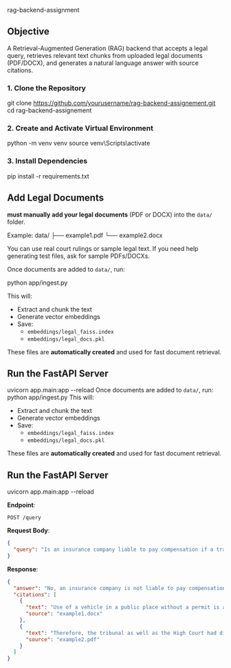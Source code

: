 rag-backend-assignment

## Objective
A Retrieval-Augmented Generation (RAG) backend that accepts a legal query, retrieves relevant text chunks from uploaded legal documents (PDF/DOCX), and generates a natural language answer with source citations.

### 1. Clone the Repository
git clone https://github.com/yourusername/rag-backend-assignement.git
cd rag-backend-assignement

### 2. Create and Activate Virtual Environment
python -m venv venv
source venv\Scripts\activate

### 3. Install Dependencies
pip install -r requirements.txt

##  Add Legal Documents

**must manually add your legal documents** (PDF or DOCX) into the `data/` folder.

Example:
data/
├── example1.pdf
└── example2.docx

You can use real court rulings or sample legal text. If you need help generating test files, ask for sample PDFs/DOCXs.

Once documents are added to `data/`, run:

python app/ingest.py

This will:
- Extract and chunk the text
- Generate vector embeddings
- Save:
  - `embeddings/legal_faiss.index`
  - `embeddings/legal_docs.pkl`

These files are **automatically created** and used for fast document retrieval.


##  Run the FastAPI Server
uvicorn app.main:app --reload
Once documents are added to `data/`, run:
python app/ingest.py
This will:
- Extract and chunk the text
- Generate vector embeddings
- Save:
  - `embeddings/legal_faiss.index`
  - `embeddings/legal_docs.pkl`

These files are **automatically created** and used for fast document retrieval.

##  Run the FastAPI Server
uvicorn app.main:app --reload


**Endpoint**:
```
POST /query
```
**Request Body**:
```json
{
  "query": "Is an insurance company liable to pay compensation if a transport vehicle involved in an accident was being used without a valid permit?"
}
```

**Response**:
```json
{
  "answer": "No, an insurance company is not liable to pay compensation if a transport vehicle is used without a valid permit at the time of the accident...",
  "citations": [
    {
      "text": "Use of a vehicle in a public place without a permit is a fundamental statutory infraction...",
      "source": "example1.docx"
    },
    {
      "text": "Therefore, the tribunal as well as the High Court had directed that the insurer shall be entitled to recover the same...",
      "source": "example2.pdf"
    }
  ]
}

